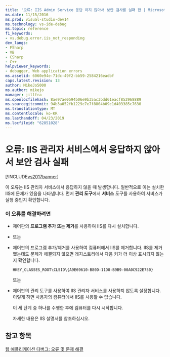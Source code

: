 ```yaml
---
title: '오류: IIS Admin Service 응답 하지 않아서 보안 검사를 실패 한 | Microsoft Docs'
ms.date: 11/15/2016
ms.prod: visual-studio-dev14
ms.technology: vs-ide-debug
ms.topic: reference
f1_keywords:
- vs.debug.error.iis_not_responding
dev_langs:
- FSharp
- VB
- CSharp
- C++
helpviewer_keywords:
- debugger, Web application errors
ms.assetid: 6060e94e-71dc-49f2-bb59-2584216eadbf
caps.latest.revision: 13
author: MikeJo5000
ms.author: mikejo
manager: jillfra
ms.openlocfilehash: 8ae97ae0594b06e9b35ac3bdd61eacf852968889
ms.sourcegitcommit: 94b3a052fb1229c7e7f8804b09c1d403385c7630
ms.translationtype: MT
ms.contentlocale: ko-KR
ms.lasthandoff: 04/23/2019
ms.locfileid: "62851028"
---
```

# <a name="error-a-security-check-failed-because-the-iis-admin-service-did-not-respond"></a>오류: IIS 관리자 서비스에서 응답하지 않아서 보안 검사 실패
[!INCLUDE[vs2017banner](../includes/vs2017banner.md)]

이 오류는 IIS 관리자 서비스에서 응답하지 않을 때 발생합니다. 일반적으로 이는 설치한 IIS에 문제가 있음을 나타냅니다. 먼저 **관리 도구**에서 **서비스** 도구를 사용하여 서비스가 실행 중인지 확인합니다.  
  
### <a name="to-correct-this-error"></a>이 오류를 해결하려면  
  
- 제어판의 **프로그램 추가 또는 제거**를 사용하여 IIS를 다시 설치합니다.  
  
- 또는  
  
- 제어판의 프로그램 추가/제거를 사용하여 컴퓨터에서 IIS를 제거합니다. IIS를 제거했는데도 문제가 해결되지 않으면 레지스트리에서 다음 키가 더 이상 표시되지 않는지 확인합니다.  
  
    ```  
    HKEY_CLASSES_ROOT\CLSID\{A9E69610-B80D-11D0-B9B9-00A0C922E750}  
    ```  
  
     또는  
  
- 제어판의 관리 도구를 사용하여 IIS 관리자 서비스를 사용하지 않도록 설정합니다. 이렇게 하면 사용자의 컴퓨터에서 IIS를 사용할 수 없습니다.  
  
     이 세 단계 중 하나를 수행한 후에 컴퓨터를 다시 시작합니다.  
  
     자세한 내용은 IIS 설명서를 참조하십시오.  
  
## <a name="see-also"></a>참고 항목  
 [웹 애플리케이션 디버그: 오류 및 문제 해결](../debugger/debugging-web-applications-errors-and-troubleshooting.md)
